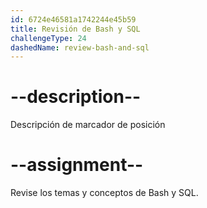 ```yaml
---
id: 6724e46581a1742244e45b59
title: Revisión de Bash y SQL
challengeType: 24
dashedName: review-bash-and-sql
---
```


# --description--

Descripción de marcador de posición

# --assignment--

Revise los temas y conceptos de Bash y SQL.
